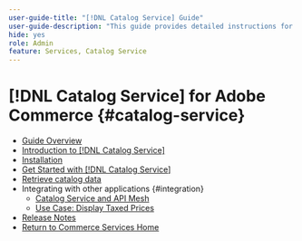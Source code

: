 ```yaml
---
user-guide-title: "[!DNL Catalog Service] Guide"
user-guide-description: "This guide provides detailed instructions for using [!DNL Catalog Service] for Adobe Commerce."
hide: yes
role: Admin
feature: Services, Catalog Service
---
```

# [!DNL Catalog Service] for Adobe Commerce {#catalog-service}

- [Guide Overview](guide-overview.md)
- [Introduction to [!DNL Catalog Service]](overview.md)
- [Installation](installation.md)
- [Get Started with [!DNL Catalog Service]](get-started.md)
- [Retrieve catalog data](graphql-queries.md)
- Integrating with other applications {#integration}
   - [Catalog Service and API Mesh](mesh.md)
   - [Use Case: Display Taxed Prices](taxes.md)
- [Release Notes](release-notes.md)
- [Return to Commerce Services Home](https://experienceleague.adobe.com/en/docs/commerce/user-guides/home)


